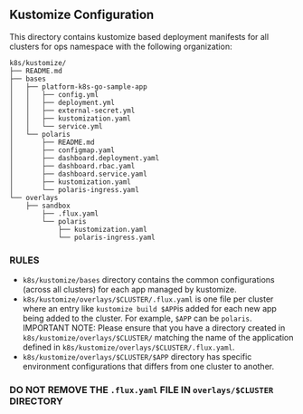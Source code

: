 ## Kustomize Configuration
This directory contains kustomize based deployment manifests for all clusters for ops namespace with the following organization:

```
k8s/kustomize/
├── README.md
├── bases
│   ├── platform-k8s-go-sample-app
│   │   ├── config.yml
│   │   ├── deployment.yml
│   │   ├── external-secret.yml
│   │   ├── kustomization.yaml
│   │   └── service.yml
│   └── polaris
│       ├── README.md
│       ├── configmap.yaml
│       ├── dashboard.deployment.yaml
│       ├── dashboard.rbac.yaml
│       ├── dashboard.service.yaml
│       ├── kustomization.yaml
│       └── polaris-ingress.yaml
└── overlays
    ├── sandbox
        ├── .flux.yaml
        └── polaris
            ├── kustomization.yaml
            └── polaris-ingress.yaml

```

### RULES
- `k8s/kustomize/bases` directory contains the common configurations (across all clusters) for each app managed by kustomize.
- `k8s/kustomize/overlays/$CLUSTER/.flux.yaml` is one file per cluster where an entry like `kustomize build $APP`is added for each new app being added to the cluster. For example, `$APP` can be `polaris`.
IMPORTANT NOTE: Please ensure that you have a directory created in `k8s/kustomize/overlays/$CLUSTER/` matching the name of the application defined in `k8s/kustomize/overlays/$CLUSTER/.flux.yaml`.
- `k8s/kustomize/overlays/$CLUSTER/$APP` directory has specific environment configurations that differs from one cluster to another.

### DO NOT REMOVE THE `.flux.yaml` FILE IN `overlays/$CLUSTER` DIRECTORY

